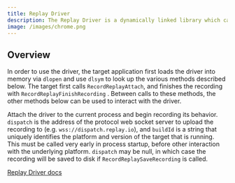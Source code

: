 ```yaml
---
title: Replay Driver
description: The Replay Driver is a dynamically linked library which can be loaded by applications which want to record their behavior and upload those replay for inspection using the Replay Protocol.
image: /images/chrome.png
---
```


## Overview

In order to use the driver, the target application first loads the driver into memory via `dlopen` and use `dlsym` to look up the various methods described below. The target first calls `RecordReplayAttach`, and finishes the recording with `RecordReplayFinishRecording` . Between calls to these methods, the other methods below can be used to interact with the driver.

Attach the driver to the current process and begin recording its behavior. `dispatch` is the address of the protocol web socket server to upload the recording to (e.g. `wss://dispatch.replay.io`), and `buildId` is a string that uniquely identifies the platform and version of the target that is running. This must be called very early in process startup, before other interaction with the underlying platform. `dispatch` may be null, in which case the recording will be saved to disk if `RecordReplaySaveRecording` is called.

[Replay Driver docs](https://static.replay.io/driver)
